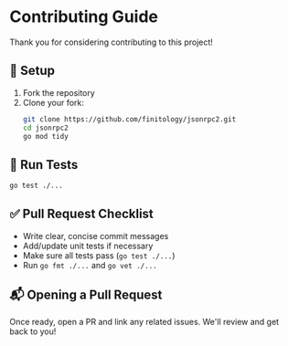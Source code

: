 # Contributing Guide

Thank you for considering contributing to this project!

## 🧱 Setup

1. Fork the repository
2. Clone your fork:
   ```bash
   git clone https://github.com/finitology/jsonrpc2.git
   cd jsonrpc2
   go mod tidy
   ```

## 🧪 Run Tests

```bash
go test ./...
```

## ✅ Pull Request Checklist

- Write clear, concise commit messages
- Add/update unit tests if necessary
- Make sure all tests pass (`go test ./...`)
- Run `go fmt ./...` and `go vet ./...`

## 📬 Opening a Pull Request

Once ready, open a PR and link any related issues. We'll review and get back to you!